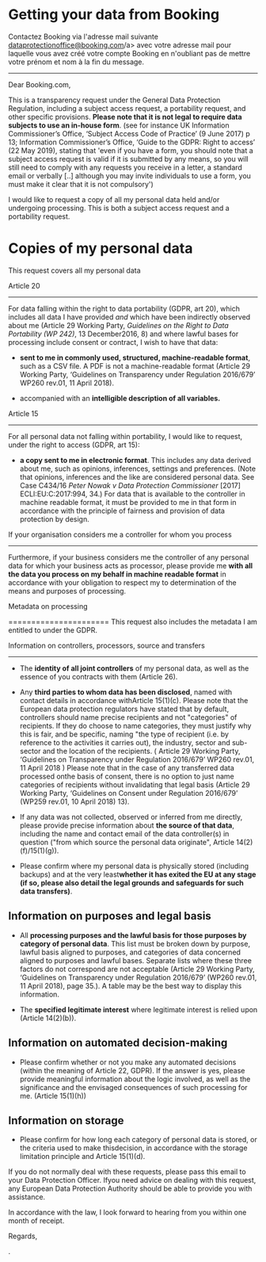 # Getting your data from Booking

Contactez Booking via l'adresse mail suivante
<a href="mailto:dataprotectionoffice@booking.com?subject=Subject Access Request to Booking.com">dataprotectionoffice@booking.com/a>
avec votre adresse mail pour laquelle vous avez créé votre compte Booking en n'oubliant pas de mettre votre prénom et nom à la fin du message.

***************************************************************************************
Dear Booking.com, 


This is a transparency request under the General Data Protection Regulation, including a subject access request, a portability request, and other specific provisions. **Please note that it is not legal to require data subjects to use an  in-house form**. (see for instance UK Information Commissioner’s Office, ‘Subject Access
Code of Practice’ (9 June 2017) p 13; Information Commissioner’s Office, ‘Guide to the GDPR: Right to access’ (22 May 2019), stating that 'even if you have a
form, you should note that a subject access request is valid if it is submitted by any means, so you will still need to comply with any requests you receive in
a letter, a standard email or verbally [..] although you may invite individuals to use a form, you must make it clear that it is not compulsory')

I would like to request a copy of all my personal data held and/or undergoing processing. This is both a subject access request and a portability request.


Copies of my personal data
==========================

This request covers all my personal data 


Article 20 

---------- 

For data falling within the right to data portability (GDPR, art 20), which includes all data I have provided *and* which have been indirectly observed about me (Article 29 Working Party, *Guidelines on the Right to Data Portability (WP 242)*, 13 December2016, 8) and where lawful bases for processing include consent or contract, I
wish to have that data:

-   **sent to me
in commonly used, structured, machine-readable format**, such as a CSV file. A PDF is not a machine-readable format (Article 29 Working Party, ‘Guidelines on
Transparency under Regulation 2016/679’ WP260 rev.01, 11 April 2018).

-   accompanied
with an **intelligible description of all variables.** 

Article 15 

---------- 

For all personal data not falling within portability, I would like to request, under the right to access
(GDPR, art 15):



-   **a copy sent
to me in electronic format**. This includes any data derived about me, such as opinions, inferences, settings and preferences. (Note that opinions, inferences
and the like are considered personal data. See Case C­434/16 *Peter Nowak v Data Protection Commissioner* [2017] ECLI:EU:C:2017:994, 34.)  For data that is available to the
controller in machine readable format, it must be provided to me in that form in accordance with the principle of fairness and provision of data protection by design.

If your organisation considers me a controller for whom you process 

-------------------------------------------------------------------

Furthermore, if your business considers me the controller of any personal data for which your business acts as processor, please provide me **with all the data you process on my behalf in machine readable format** in accordance with your obligation to respect my to determination of the means and purposes of processing.

Metadata on processing

====================== 
This request also includes the metadata I am entitled to under the GDPR. 



Information on controllers, processors, source and transfers 

------------------------------------------------------------
- The **identity of all joint controllers** of my personal data, as well as the essence of you contracts with them (Article 26).

- Any **third parties to whom data has been disclosed**, named with contact details in accordance withArticle 15(1)(c). Please note that the European data protection regulators have stated that by default, controllers should name precise recipients and not "categories" of recipients. If they do choose to name categories,
they must justify why this is fair, and be specific, naming "the type of recipient (i.e. by reference to the activities it carries out), the industry,
sector and sub-sector and the location of the recipients. ( Article 29 Working Party, ‘Guidelines on Transparency under Regulation 2016/679’ WP260 rev.01, 11
April 2018 ) Please note that in the case of any transferred data processed onthe basis of consent, there is no option to just name categories of recipients
without invalidating that legal basis (Article 29 Working Party, ‘Guidelines on Consent under Regulation 2016/679’ (WP259 rev.01, 10 April 2018) 13).

- If any data was not collected, observed or inferred from me directly, please provide precise information about **the source of that data**, including the name and contact
email of the data controller(s) in question ("from which source the personal data originate", Article 14(2)(f)/15(1)(g)).

- Please confirm where my personal data is physically stored (including backups) and at the very least**whether it has exited the EU at any stage (if so, please also detail the legal grounds and safeguards for such data transfers)**.

Information on purposes and legal basis 
---------------------------------------

- All **processing purposes and the lawful basis for those purposes by category of personal data**. This list must be broken down by purpose, lawful basis aligned to purposes, and categories of data concerned aligned to purposes and lawful bases. Separate lists where these three factors do not correspond are not acceptable (Article
29 Working Party, ‘Guidelines on Transparency under Regulation 2016/679’ (WP260 rev.01, 11 April 2018), page 35.). A table may be the best
way to display this information. 

- The **specified legitimate interest** where legitimate interest is relied upon (Article 14(2)(b)). 


Information on automated decision-making 
----------------------------------------

- Please confirm whether or not you make any automated decisions (within the meaning of Article 22, GDPR).
If the answer is yes, please provide meaningful information about the logic
involved, as well as the significance and the envisaged consequences of such
processing for me. (Article 15(1)(h))


Information on storage
---------------------- 

- Please confirm for how long each category of personal data is stored, or the criteria used to make thisdecision, in accordance with the storage limitation principle and Article 15(1)(d).


If you do not normally deal with these requests, please pass this email to your Data Protection Officer. Ifyou need advice on dealing with this request, any European Data Protection Authority should be able to provide you with assistance. 

In accordance with the law, I look forward to hearing from you within one month of receipt. 


Regards, 







.
